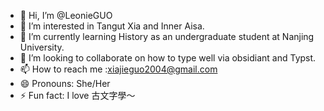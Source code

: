 - 👋 Hi, I’m @LeonieGUO
- 👀 I’m interested in Tangut Xia and Inner Aisa.
- 🌱 I’m currently learning History as an undergraduate student at Nanjing University.
- 💞️ I’m looking to collaborate on how to type well via obsidiant and Typst.
- 📫 How to reach me :xiajieguo2004@gmail.com
- 😄 Pronouns: She/Her
- ⚡ Fun fact: I love 古文字學～

<!---
LeonieGUO/LeonieGUO is a ✨ special ✨ repository because its `README.md` (this file) appears on your GitHub profile.
You can click the Preview link to take a look at your changes.
--->
